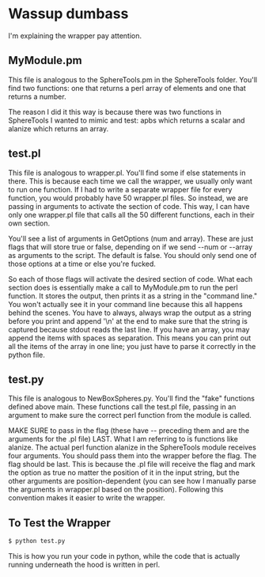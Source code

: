 # Wassup dumbass
I'm explaining the wrapper pay attention.

## MyModule.pm
This file is analogous to the SphereTools.pm in the SphereTools folder. You'll find two functions: one that returns a perl array of elements and one that returns a number.

The reason I did it this way is because there was two functions in SphereTools I wanted to mimic and test: apbs which returns a scalar and alanize which returns an array.

## test.pl
This file is analogous to wrapper.pl. You'll find some if else statements in there. This is because each time we call the wrapper, we usually only want to run one function. If I had to write a separate wrapper file for every function, you would probably have 50 wrapper.pl files. So instead, we are passing in arguments to activate the section of code. This way, I can have only one wrapper.pl file that calls all the 50 different functions, each in their own section.

You'll see a list of arguments in GetOptions (num and array). These are just flags that will store true or false, depending on if we send --num or --array as arguments to the script. The default is false. You should only send one of those options at a time or else you're fucked.

So each of those flags will activate the desired section of code. What each section does is essentially make a call to MyModule.pm to run the perl function. It stores the output, then prints it as a string in the "command line." You won't actually see it in your command line because this all happens behind the scenes. You have to always, always wrap the output as a string before you print and append '\n' at the end to make sure that the string is captured because stdout reads the last line. If you have an array, you may append the items with spaces as separation. This means you can print out all the items of the array in one line; you just have to parse it correctly in the python file.

## test.py
This file is analogous to NewBoxSpheres.py. You'll find the "fake" functions defined above main. These functions call the test.pl file, passing in an argument to make sure the correct perl function from the module is called. 

MAKE SURE to pass in the flag (these have -- preceding them and are the arguments for the .pl file) LAST. What I am referring to is functions like alanize. The actual perl function alanize in the SphereTools module receives four arguments. You should pass them into the wrapper before the flag. The flag should be last. This is because the .pl file will receive the flag and mark the option as true no matter the position of it in the input string, but the other arguments are position-dependent (you can see how I manually parse the arguments in wrapper.pl based on the position). Following this convention makes it easier to write the wrapper. 

## To Test the Wrapper
```bash
$ python test.py
```
This is how you run your code in python, while the code that is actually running underneath the hood is written in perl.